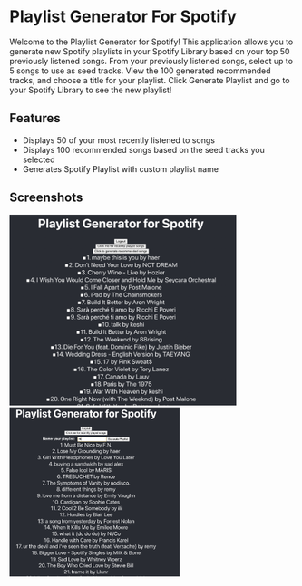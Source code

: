 # Playlist Generator For Spotify

Welcome to the Playlist Generator for Spotify! This application allows you to generate new Spotify playlists in your Spotify Library based on your top 50 previously listened songs. From your previously listened songs, select up to 5 songs to use as seed tracks. View the 100 generated recommended tracks, and choose a title for your playlist. Click Generate Playlist and go to your Spotify Library to see the new playlist! 

## Features
* Displays 50 of your most recently listened to songs 
* Displays 100 recommended songs based on the seed tracks you selected
* Generates Spotify Playlist with custom playlist name

## Screenshots
<img src="/src/assets/screenshots/previous.png?raw=true" alt="Previously Listened" width="400"> <img src="/src/assets/screenshots/generate.png?raw=true" alt="Generated" width="300">
